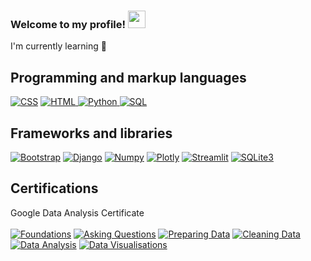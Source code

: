 <h3>
  Welcome to my profile!
  <a href=#><img src="https://media.giphy.com/media/hvRJCLFzcasrR4ia7z/giphy.gif" width="28"></a>
</h3>

I'm currently learning 🌱
## Programming and markup languages

<p>
   <a href="https://github.com/search?q=user%3AJamesParsonsGit+language%3Acss"><img alt="CSS" src="https://img.shields.io/badge/CSS-1572B6.svg?logo=css3&logoColor=white"></a>
   <a href="https://github.com/search?q=user%3AJamesParsonsGit+language%3Ahtml"><img alt="HTML" src="https://img.shields.io/badge/HTML-E34F26.svg?logo=html5&logoColor=white">
</a>
   <a href="https://github.com/search?q=user%3AJamesParsonsGit+language%3Apython"><img alt="Python" src="https://img.shields.io/badge/Python-3776AB.svg?logo=python&logoColor=white">
</a>
   <a href="https://github.com/search?q=user%3AJamesParsonsGit+language%3Asql"><img alt="SQL" src="https://custom-icon-badges.herokuapp.com/badge/SQL-025E8C.svg?logo=database&logoColor=white">
</a>
</p>

## Frameworks and libraries

<a href="#"><img alt="Bootstrap" src="https://img.shields.io/badge/Bootstrap-7952B3.svg?logo=bootstrap&logoColor=white"></a>
<a href="#"><img alt="Django" src="https://img.shields.io/badge/Django-092E20.svg?logo=django&logoColor=white"></a>
<a href=#><img alt="Numpy" src="https://custom-icon-badges.herokuapp.com/badge/Numpy-013243.svg?logo=numpy&logoColor=white"></a>
<a href=#><img alt="Plotly" src="https://custom-icon-badges.herokuapp.com/badge/Plotly-3F4F75.svg?logo=plotly&logoColor=white"></a>
<a href="#"><img alt="Streamlit" src="https://img.shields.io/badge/Streamlit-FF4B4B.svg?logo=streamlit&logoColor=white"></a>
<a href=#><img alt="SQLite3" src="https://custom-icon-badges.herokuapp.com/badge/SQLite3-003B57.svg?logo=sqlite&logoColor=white"></a>

## Certifications
Google Data Analysis Certificate <br><br>
<a href="https://www.coursera.org/account/accomplishments/certificate/W69HSHTJAPQ5"><img alt="Foundations" src="https://img.shields.io/badge/Foundations-4285F4.svg?logo=google&logoColor=white"></a>
<a href="https://www.coursera.org/account/accomplishments/certificate/Q7JNHYYPMQZZ"><img alt="Asking Questions" src="https://img.shields.io/badge/Asking Questions-DB4437.svg?logo=google&logoColor=white"></a>
<a href="https://www.coursera.org/account/accomplishments/certificate/WEYGQRSHENLB"><img alt="Preparing Data" src="https://img.shields.io/badge/Preparing Data-F4B400.svg?logo=google&logoColor=white"></a>
<a href="#"><img alt="Cleaning Data" src="https://img.shields.io/badge/Cleaning Data-0F9D58.svg?logo=google&logoColor=white"></a>
<a href="#"><img alt="Data Analysis" src="https://img.shields.io/badge/Data Analysis-4285F4.svg?logo=google&logoColor=white"></a>
<a href="#"><img alt="Data Visualisations" src="https://img.shields.io/badge/Data Visualisation-DB4437.svg?logo=google&logoColor=white"></a>

<!--
**JamesParsonsGit/JamesParsonsGit** is a ✨ _special_ ✨ repository because its `README.md` (this file) appears on your GitHub profile.

Here are some ideas to get you started:

here are the icon libraries
https://simpleicons.org/?q=csv
-->
